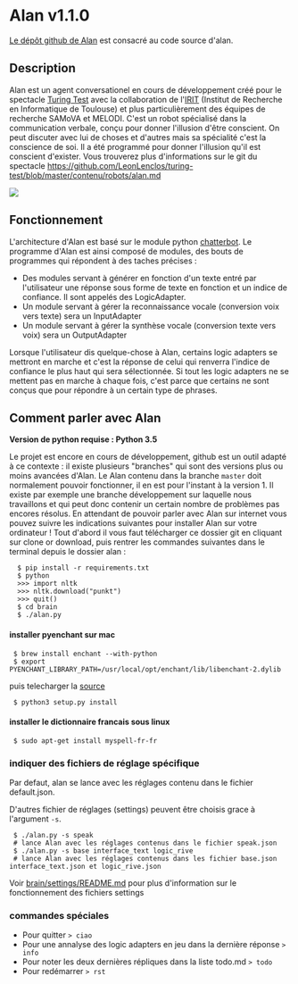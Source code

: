 # Alan v1.1.0



[Le dépôt github de Alan](https://github.com/LeonLenclos/alan) est consacré au code source d'alan.

## Description

Alan est un agent conversationel en cours de développement créé pour le spectacle [Turing Test](https://github.com/LeonLenclos/turing-test) avec la collaboration de l'[IRIT](https://www.irit.fr/) (Institut de Recherche en Informatique de Toulouse) et plus particulièrement des équipes de recherche SAMoVA et MELODI. C'est un robot spécialisé dans la communication verbale, conçu pour donner l'illusion d'être conscient.
On peut discuter avec lui de choses et d'autres mais sa spécialité c'est la conscience de soi. Il a été programmé pour donner l'illusion qu'il est conscient d'exister. Vous trouverez plus d'informations sur le git du spectacle https://github.com/LeonLenclos/turing-test/blob/master/contenu/robots/alan.md

![](https://github.com/LeonLenclos/turing-test/ressources/dessin1.png)


## Fonctionnement

L'architecture d'Alan est basé sur le module python [chatterbot](https://github.com/gunthercox/ChatterBot). Le programme d'Alan est ainsi composé de modules, des bouts de programmes qui répondent à des taches précises :
- Des modules servant à générer en fonction d'un texte entré par l'utilisateur une réponse sous forme de texte en fonction et un indice de confiance. Il sont appelés des LogicAdapter.
- Un module servant à gérer la reconnaissance vocale (conversion voix vers texte) sera un InputAdapter
- Un module servant à gérer la synthèse vocale (conversion texte vers voix) sera un OutputAdapter

Lorsque l'utilisateur dis quelque-chose à Alan, certains logic adapters se mettront en marche et c'est la réponse de celui qui renverra l'indice de confiance le plus haut qui sera sélectionnée. Si tout les logic adapters ne se mettent pas en marche à chaque fois, c'est parce que certains ne sont conçus que pour répondre à un certain type de phrases.

## Comment parler avec Alan

**Version de python requise : Python 3.5**

Le projet est encore en cours de développement, github est un outil adapté à ce contexte : il existe plusieurs "branches" qui sont des versions plus ou moins avancées d'Alan. Le Alan contenu dans la branche `master` doit normalement pouvoir fonctionner, il en est pour l'instant à la version 1. Il existe par exemple une branche développement sur laquelle nous travaillons et qui peut donc contenir un certain nombre de problèmes pas encores résolus. En attendant de pouvoir parler avec Alan sur internet vous pouvez suivre les indications suivantes pour installer Alan sur votre ordinateur ! Tout d'abord il vous faut télécharger ce dossier git en cliquant sur clone or download, puis rentrer les commandes suivantes dans le terminal depuis le dossier alan :


```
  $ pip install -r requirements.txt
  $ python
  >>> import nltk
  >>> nltk.download("punkt")
  >>> quit()
  $ cd brain
  $ ./alan.py
  ```
#### installer pyenchant sur mac

```
 $ brew install enchant --with-python
 $ export PYENCHANT_LIBRARY_PATH=/usr/local/opt/enchant/lib/libenchant-2.dylib

```
puis telecharger la [source](https://github.com/rfk/pyenchant)
```
 $ python3 setup.py install
```

#### installer le dictionnaire francais sous linux

```
 $ sudo apt-get install myspell-fr-fr
```
### indiquer des fichiers de réglage spécifique

Par defaut, alan se lance avec les réglages contenu dans le fichier default.json.

D'autres fichier de réglages (settings) peuvent être choisis grace à l'argument `-s`.

```
 $ ./alan.py -s speak
 # lance Alan avec les réglages contenus dans le fichier speak.json
 $ ./alan.py -s base interface_text logic_rive
 # lance Alan avec les réglages contenus dans les fichier base.json interface_text.json et logic_rive.json
 ```

Voir [brain/settings/README.md](brain/settings/README.md) pour plus d'information sur le fonctionnement des fichiers settings


### commandes spéciales

- Pour quitter `> ciao`
- Pour une annalyse des logic adapters en jeu dans la dernière réponse `> info`
- Pour noter les deux dernières répliques dans la liste todo.md `> todo`
- Pour redémarrer `> rst`

